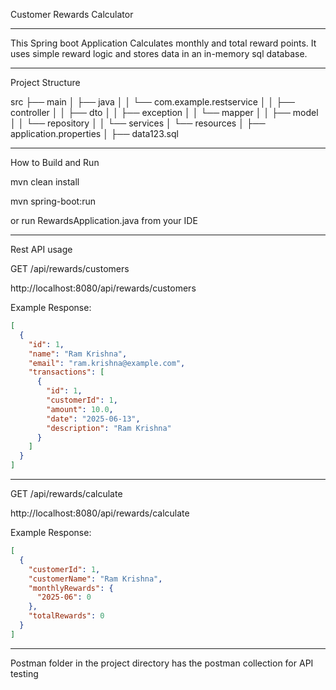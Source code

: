 Customer Rewards Calculator
********************

This Spring boot Application Calculates monthly and total reward points. It uses simple reward logic and stores data in an in-memory sql database.

**********************


Project Structure

src
├── main
│   ├── java
│   │   └── com.example.restservice
│   │       ├── controller
│   │       ├── dto
│   │       ├── exception
│   │       └── mapper
│   │       ├── model
│   │       └── repository
│   │       └── services
│   └── resources
│       ├── application.properties
│       ├── data123.sql


*************************

How to Build and Run

mvn clean install

mvn spring-boot:run

or run RewardsApplication.java from your IDE

*********************************

Rest API usage

GET /api/rewards/customers


http://localhost:8080/api/rewards/customers


Example Response:

```json
[
  {
    "id": 1,
    "name": "Ram Krishna",
    "email": "ram.krishna@example.com",
    "transactions": [
      {
        "id": 1,
        "customerId": 1,
        "amount": 10.0,
        "date": "2025-06-13",
        "description": "Ram Krishna"
      }
    ]
  }
]
```


**************************
GET /api/rewards/calculate

http://localhost:8080/api/rewards/calculate

Example Response:

```json
[
  {
    "customerId": 1,
    "customerName": "Ram Krishna",
    "monthlyRewards": {
      "2025-06": 0
    },
    "totalRewards": 0
  }
]
```

*********************************************
Postman folder in the project directory has the postman collection for API testing